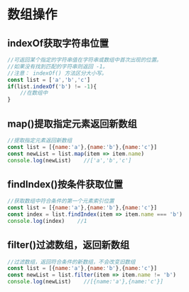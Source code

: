 # 数组操作

## indexOf获取字符串位置
```js
//可返回某个指定的字符串值在字符串或数组中首次出现的位置。
//如果没有找到匹配的字符串则返回 -1。
//注意： indexOf() 方法区分大小写。
const list = ['a','b','c']
if(list.indexOf('b') != -1){
    //在数组中
}
```

## map()提取指定元素返回新数组
```js
//提取指定元素返回新数组
const list = [{name:'a'},{name:'b'},{name:'c'}]
const newList = list.map(item => item.name)
console.log(newList)    //['a','b','c']
```

## findIndex()按条件获取位置
```js
//获取数组中符合条件的第一个元素索引位置
const list = [{name:'a'},{name:'b'},{name:'c'}]
const index = list.findIndex(item => item.name === 'b')
console.log(index)    //1
```

## filter()过滤数组，返回新数组
```js
//过滤数组，返回符合条件的新数组，不会改变旧数组
const list = [{name:'a'},{name:'b'},{name:'c'}]
const newList = list.filter(item => item.name != 'b')
console.log(newList)    //[{name:'a'},{name:'c'}]
```
